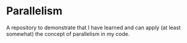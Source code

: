 # Parallelism
A repository to demonstrate that I have learned and can apply (at least somewhat) the concept of parallelism in my code.
